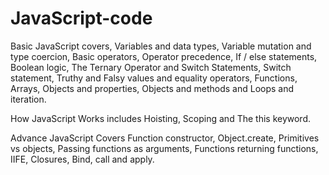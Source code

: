 # JavaScript-code

Basic JavaScript covers, Variables and data types, Variable mutation and type coercion, Basic operators, Operator precedence, If / else statements, Boolean logic,  The Ternary Operator and Switch Statements, Switch statement, Truthy and Falsy values and equality operators, Functions, Arrays, Objects and properties, Objects and methods and Loops and iteration.

How JavaScript Works includes Hoisting, Scoping and The this keyword. 

Advance JavaScript Covers Function constructor, Object.create, Primitives vs objects, Passing functions as arguments, Functions returning functions, IIFE, Closures, Bind, call and apply.
